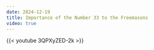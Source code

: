 ```yaml
---
date: 2024-12-19
title: Importance of the Number 33 to the Freemasons
video: true
---
```



{{< youtube 3QPXyZED-2k >}}
